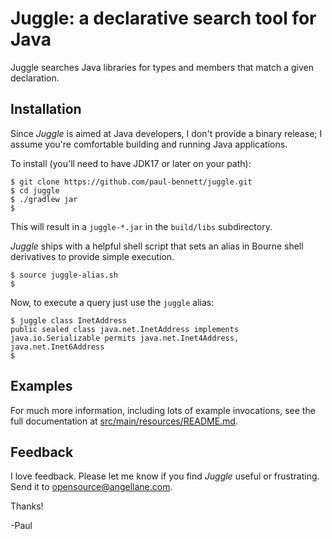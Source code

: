 <!-- 
    Juggle -- a declarative search tool for Java
   
    Copyright 2020,2024 Paul Bennett
   
    Licensed under the Apache License, Version 2.0 (the "License");
    you may not use this file except in compliance with the License.
    You may obtain a copy of the License at
   
       http://www.apache.org/licenses/LICENSE-2.0
   
    Unless required by applicable law or agreed to in writing, software
    distributed under the License is distributed on an "AS IS" BASIS,
    WITHOUT WARRANTIES OR CONDITIONS OF ANY KIND, either express or implied.
    See the License for the specific language governing permissions and
    limitations under the License.
-->

# Juggle: a declarative search tool for Java

Juggle searches Java libraries for types and members that match a given declaration.

## Installation

Since _Juggle_ is aimed at Java developers, I don't provide a binary release; 
I assume you're comfortable building and running Java applications.

To install (you'll need to have JDK17 or later on your path):

```shell
$ git clone https://github.com/paul-bennett/juggle.git
$ cd juggle
$ ./gradlew jar
$
```

This will result in a `juggle-*.jar` in the `build/libs` subdirectory.

_Juggle_ ships with a helpful shell script that sets an alias in Bourne shell
derivatives to provide simple execution.
```shell
$ source juggle-alias.sh
$
```

Now, to execute a query just use the `juggle` alias:
```shell
$ juggle class InetAddress
public sealed class java.net.InetAddress implements java.io.Serializable permits java.net.Inet4Address, java.net.Inet6Address
$
```

## Examples

For much more information, including lots of example invocations, see the full
documentation at [src/main/resources/README.md](src/main/resources/README.md).

## Feedback

I love feedback. Please let me know if you find _Juggle_ useful or frustrating.
Send it to [opensource@angellane.com](mailto:opensource@angellane.com).

Thanks!

-Paul